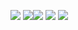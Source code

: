 ![](https://raw.githubusercontent.com/sylenien/sylenien2/master/profile-summary-card-output/github_dark/0-profile-details.svg)
![](https://raw.githubusercontent.com/sylenien/sylenien2/master/profile-summary-card-output/github_dark/1-repos-per-language.svg)![](https://raw.githubusercontent.com/sylenien/sylenien2/master/profile-summary-card-output/github_dark/2-most-commit-language.svg)
![](https://raw.githubusercontent.com/sylenien/sylenien2/master/profile-summary-card-output/github_dark/3-stats.svg) ![](https://raw.githubusercontent.com/sylenien/sylenien2/master/profile-summary-card-output/github_dark/4-productive-time.svg)

